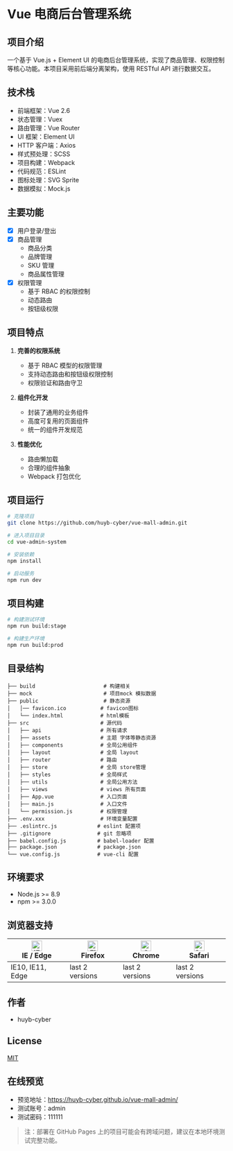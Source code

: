 # Vue 电商后台管理系统

## 项目介绍

一个基于 Vue.js + Element UI 的电商后台管理系统，实现了商品管理、权限控制等核心功能。本项目采用前后端分离架构，使用 RESTful API 进行数据交互。

## 技术栈

- 前端框架：Vue 2.6
- 状态管理：Vuex
- 路由管理：Vue Router
- UI 框架：Element UI
- HTTP 客户端：Axios
- 样式预处理：SCSS
- 项目构建：Webpack
- 代码规范：ESLint
- 图标处理：SVG Sprite
- 数据模拟：Mock.js

## 主要功能

- [x] 用户登录/登出
- [x] 商品管理
  - 商品分类
  - 品牌管理
  - SKU 管理
  - 商品属性管理
- [x] 权限管理
  - 基于 RBAC 的权限控制
  - 动态路由
  - 按钮级权限

## 项目特点

1. **完善的权限系统**

   - 基于 RBAC 模型的权限管理
   - 支持动态路由和按钮级权限控制
   - 权限验证和路由守卫

2. **组件化开发**

   - 封装了通用的业务组件
   - 高度可复用的页面组件
   - 统一的组件开发规范

3. **性能优化**
   - 路由懒加载
   - 合理的组件抽象
   - Webpack 打包优化

## 项目运行

```bash
# 克隆项目
git clone https://github.com/huyb-cyber/vue-mall-admin.git

# 进入项目目录
cd vue-admin-system

# 安装依赖
npm install

# 启动服务
npm run dev
```

## 项目构建

```bash
# 构建测试环境
npm run build:stage

# 构建生产环境
npm run build:prod
```

## 目录结构

```
├── build                      # 构建相关
├── mock                       # 项目mock 模拟数据
├── public                     # 静态资源
│   │── favicon.ico           # favicon图标
│   └── index.html            # html模板
├── src                       # 源代码
│   ├── api                   # 所有请求
│   ├── assets                # 主题 字体等静态资源
│   ├── components            # 全局公用组件
│   ├── layout                # 全局 layout
│   ├── router                # 路由
│   ├── store                 # 全局 store管理
│   ├── styles                # 全局样式
│   ├── utils                 # 全局公用方法
│   ├── views                 # views 所有页面
│   ├── App.vue               # 入口页面
│   ├── main.js               # 入口文件
│   └── permission.js         # 权限管理
├── .env.xxx                  # 环境变量配置
├── .eslintrc.js             # eslint 配置项
├── .gitignore               # git 忽略项
├── babel.config.js          # babel-loader 配置
├── package.json             # package.json
└── vue.config.js            # vue-cli 配置
```

## 环境要求

- Node.js >= 8.9
- npm >= 3.0.0

## 浏览器支持

| [<img src="https://raw.githubusercontent.com/alrra/browser-logos/master/src/edge/edge_48x48.png" alt="IE / Edge" width="24px" height="24px" />](http://godban.github.io/browsers-support-badges/)</br>IE / Edge | [<img src="https://raw.githubusercontent.com/alrra/browser-logos/master/src/firefox/firefox_48x48.png" alt="Firefox" width="24px" height="24px" />](http://godban.github.io/browsers-support-badges/)</br>Firefox | [<img src="https://raw.githubusercontent.com/alrra/browser-logos/master/src/chrome/chrome_48x48.png" alt="Chrome" width="24px" height="24px" />](http://godban.github.io/browsers-support-badges/)</br>Chrome | [<img src="https://raw.githubusercontent.com/alrra/browser-logos/master/src/safari/safari_48x48.png" alt="Safari" width="24px" height="24px" />](http://godban.github.io/browsers-support-badges/)</br>Safari |
| --------------------------------------------------------------------------------------------------------------------------------------------------------------------------------------------------------------- | ----------------------------------------------------------------------------------------------------------------------------------------------------------------------------------------------------------------- | ------------------------------------------------------------------------------------------------------------------------------------------------------------------------------------------------------------- | ------------------------------------------------------------------------------------------------------------------------------------------------------------------------------------------------------------- |
| IE10, IE11, Edge                                                                                                                                                                                                | last 2 versions                                                                                                                                                                                                   | last 2 versions                                                                                                                                                                                               | last 2 versions                                                                                                                                                                                               |

## 作者

- huyb-cyber

## License

[MIT](https://github.com/huyb-cyber/vue-mall-admin/blob/master/LICENSE)

## 在线预览

- 预览地址：https://huyb-cyber.github.io/vue-mall-admin/
- 测试账号：admin
- 测试密码：111111

> 注：部署在 GitHub Pages 上的项目可能会有跨域问题，建议在本地环境测试完整功能。
